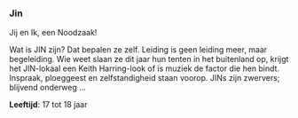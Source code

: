 ### Jin
Jij en Ik, een Noodzaak!

Wat is JIN zijn? Dat bepalen ze zelf. Leiding is geen leiding meer, maar begeleiding. Wie weet slaan ze dit jaar hun tenten in het buitenland op, krijgt het JIN-lokaal een Keith Harring-look of is muziek de factor die hen bindt. Inspraak, ploeggeest en zelfstandigheid staan voorop. JINs zijn zwervers; blijvend onderweg ...

**Leeftijd**: 17 tot 18 jaar

